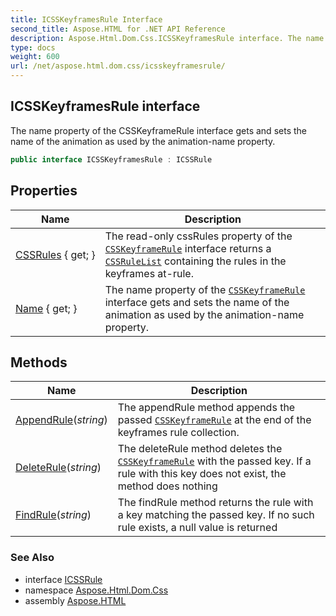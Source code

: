 ```yaml
---
title: ICSSKeyframesRule Interface
second_title: Aspose.HTML for .NET API Reference
description: Aspose.Html.Dom.Css.ICSSKeyframesRule interface. The name property of the CSSKeyframeRule interface gets and sets the name of the animation as used by the animation-name property
type: docs
weight: 600
url: /net/aspose.html.dom.css/icsskeyframesrule/
---
```

## ICSSKeyframesRule interface

The name property of the CSSKeyframeRule interface gets and sets the name of the animation as used by the animation-name property.

```csharp
public interface ICSSKeyframesRule : ICSSRule
```

## Properties

| Name | Description |
| --- | --- |
| [CSSRules](../../aspose.html.dom.css/icsskeyframesrule/cssrules/) { get; } | The read-only cssRules property of the [`CSSKeyframeRule`](../icsskeyframerule/) interface returns a [`CSSRuleList`](../icssrulelist/) containing the rules in the keyframes at-rule. |
| [Name](../../aspose.html.dom.css/icsskeyframesrule/name/) { get; } | The name property of the [`CSSKeyframeRule`](../icsskeyframerule/) interface gets and sets the name of the animation as used by the animation-name property. |

## Methods

| Name | Description |
| --- | --- |
| [AppendRule](../../aspose.html.dom.css/icsskeyframesrule/appendrule/)(*string*) | The appendRule method appends the passed [`CSSKeyframeRule`](../icsskeyframerule/) at the end of the keyframes rule collection. |
| [DeleteRule](../../aspose.html.dom.css/icsskeyframesrule/deleterule/)(*string*) | The deleteRule method deletes the [`CSSKeyframeRule`](../icsskeyframerule/) with the passed key. If a rule with this key does not exist, the method does nothing |
| [FindRule](../../aspose.html.dom.css/icsskeyframesrule/findrule/)(*string*) | The findRule method returns the rule with a key matching the passed key. If no such rule exists, a null value is returned |

### See Also

* interface [ICSSRule](../icssrule/)
* namespace [Aspose.Html.Dom.Css](../../aspose.html.dom.css/)
* assembly [Aspose.HTML](../../)
